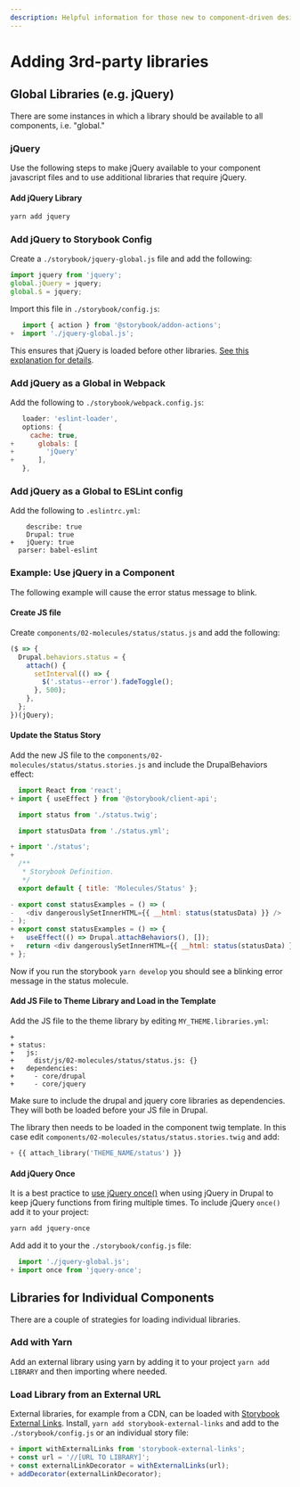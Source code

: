 ```yaml
---
description: Helpful information for those new to component-driven design
---
```


# Adding 3rd-party libraries

## Global Libraries \(e.g. jQuery\)

There are some instances in which a library should be available to all components, i.e. "global."

### jQuery

Use the following steps to make jQuery available to your component javascript files and to use additional libraries that require jQuery.

#### Add jQuery Library

```bash
yarn add jquery
```

### Add jQuery to Storybook Config

Create a `./storybook/jquery-global.js` file and add the following:

```javascript
import jquery from 'jquery';
global.jQuery = jquery;
global.$ = jquery;
```

Import this file in `./storybook/config.js`:

```javascript
   import { action } from '@storybook/addon-actions';
+  import './jquery-global.js';
```

This ensures that jQuery is loaded before other libraries. [See this explanation for details](https://stackoverflow.com/a/39820703).

### Add jQuery as a Global in Webpack

Add the following to `./storybook/webpack.config.js`:

```javascript
   loader: 'eslint-loader',
   options: {
     cache: true,
+      globals: [
+        'jQuery'
+      ],
   },
```

### Add jQuery as a Global to ESLint config

Add the following to `.eslintrc.yml`:

```text
    describe: true
    Drupal: true
+   jQuery: true
  parser: babel-eslint
```

### Example: Use jQuery in a Component

The following example will cause the error status message to blink.

#### Create JS file

Create `components/02-molecules/status/status.js` and add the following:

```javascript
($ => {
  Drupal.behaviors.status = {
    attach() {
      setInterval(() => {
        $('.status--error').fadeToggle();
      }, 500);
    },
  };
})(jQuery);
```

#### Update the Status Story

Add the new JS file to the `components/02-molecules/status/status.stories.js` and include the DrupalBehaviors effect:

```javascript
  import React from 'react';
+ import { useEffect } from '@storybook/client-api';

  import status from './status.twig';

  import statusData from './status.yml';

+ import './status';
+
  /**
   * Storybook Definition.
   */
  export default { title: 'Molecules/Status' };

- export const statusExamples = () => (
-   <div dangerouslySetInnerHTML={{ __html: status(statusData) }} />
- );
+ export const statusExamples = () => {
+   useEffect(() => Drupal.attachBehaviors(), []);
+   return <div dangerouslySetInnerHTML={{ __html: status(statusData) }} />;
+ };
```

Now if you run the storybook `yarn develop` you should see a blinking error message in the status molecule.

#### Add JS File to Theme Library and Load in the Template

Add the JS file to the theme library by editing `MY_THEME.libraries.yml`:

```text
+
+ status:
+   js:
+     dist/js/02-molecules/status/status.js: {}
+   dependencies:
+     - core/drupal
+     - core/jquery
```

Make sure to include the drupal and jquery core libraries as dependencies. They will both be loaded before your JS file in Drupal.

The library then needs to be loaded in the component twig template. In this case edit `components/02-molecules/status/status.stories.twig` and add:

```php
+ {{ attach_library('THEME_NAME/status') }}
```

#### Add jQuery Once

It is a best practice to [use jQuery once\(\)](https://www.drupal.org/docs/8/api/javascript-api/javascript-api-overview#s-drupalbehaviors) when using jQuery in Drupal to keep jQuery functions from firing multiple times. To include jQuery `once()` add it to your project:

```bash
yarn add jquery-once
```

Add add it to your the `./storybook/config.js` file:

```javascript
  import './jquery-global.js';
+ import once from 'jquery-once';
```

## Libraries for Individual Components

There are a couple of strategies for loading individual libraries.

### Add with Yarn

Add an external library using yarn by adding it to your project `yarn add LIBRARY` and then importing where needed.

### Load Library from an External URL

External libraries, for example from a CDN, can be loaded with [Storybook External Links](https://github.com/jhta/storybook-external-links). Install, `yarn add storybook-external-links` and add to the `./storybook/config.js` or an individual story file:

```javascript
+ import withExternalLinks from 'storybook-external-links';
+ const url = '//[URL TO LIBRARY]';
+ const externalLinkDecorator = withExternalLinks(url);
+ addDecorator(externalLinkDecorator);
```

